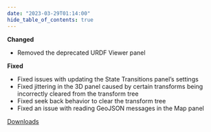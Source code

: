 ```yaml
---
date: "2023-03-29T01:14:00"
hide_table_of_contents: true
---
```

**Changed**
- Removed the deprecated URDF Viewer panel

**Fixed**
- Fixed issues with updating the State Transitions panel’s settings
- Fixed jittering in the 3D panel caused by certain transforms being incorrectly cleared from the transform tree
- Fixed seek back behavior to clear the transform tree
- Fixed an issue with reading GeoJSON messages in the Map panel
<!-- truncate -->
[Downloads](https://github.com/foxglove/studio/releases/tag/v1.47.0)
